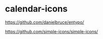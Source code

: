 # calendar-icons

https://github.com/danielbruce/entypo/

https://github.com/simple-icons/simple-icons/
